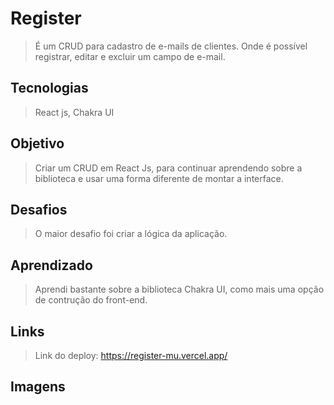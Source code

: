 # Register

> É um CRUD para cadastro de e-mails de clientes. Onde é possível registrar, editar e excluir um campo de e-mail.

## Tecnologias
> React js, Chakra UI

## Objetivo
> Criar um CRUD em React Js, para continuar aprendendo sobre a biblioteca e usar uma forma diferente de montar a interface.

## Desafios
> O maior desafio foi criar a lógica da aplicação.

## Aprendizado
> Aprendi bastante sobre a biblioteca Chakra UI, como mais uma opção de contrução do front-end.

## Links
> Link do deploy: https://register-mu.vercel.app/

## Imagens
